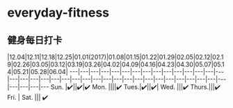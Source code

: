 # everyday-fitness
## 健身每日打卡 

 |12.04|12.11|12.18|12.25|01.01(2017)|01.08|01.15|01.22|01.29|02.05|02.12|02.19|02.26|03.05|03.12|03.19|03.26|04.02|04.09|04.16|04.23|04.30|05.07|05.14|05.21|05.28|06.04|
---|---|---|---|---|---|---|---|---|---|---|---|---|---|---|---|---|---|---|---|---|---|---|---|---|---|---|---|---|---|---|---|---|---|---|---|---|---|---|---
 Sun. |✔️||✔️|✔️
 Mon. ||||✔️
 Tues.|✔️||✔️|
 Wed. |||✔️
Thurs.|||✔️
 Fri. | 
 Sat. ||| ✔️
